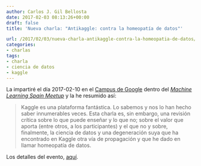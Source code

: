 ```yaml
---
author: Carlos J. Gil Bellosta
date: 2017-02-03 08:13:26+00:00
draft: false
title: 'Nueva charla: "Antikaggle: contra la homeopatía de datos"'

url: /2017/02/03/nueva-charla-antikaggle-contra-la-homeopatia-de-datos/
categories:
- charlas
tags:
- charla
- ciencia de datos
- kaggle
---
```


La impartiré el día 2017-02-10 en el [Campus de Google](https://www.campus.co/madrid/es) dentro del [_Machine Learning Spain Meetup_](https://www.meetup.com/MachineLearningSpain/) y la he resumido así:

>Kaggle es una plataforma fantástica. Lo sabemos y nos lo han hecho saber innumerables veces. Esta charla es, sin embargo, una revisión crítica sobre lo que puede enseñar y lo que no; sobre el valor que aporta (entre otros, a los participantes) y el que no y sobre, finalmente, la ciencia de datos y una degeneración suya que ha encontrado en Kaggle otra vía de propagación y que he dado en llamar homeopatía de datos.

Los detalles del evento, [aquí](https://www.meetup.com/MachineLearningSpain/events/237397261/).


